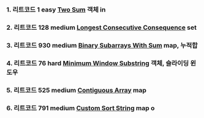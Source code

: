 ### 1. 리트코드 1 easy [Two Sum](https://leetcode.com/problems/two-sum/description/) 객체 in

### 2. 리트코드 128 medium [Longest Consecutive Consequence](https://leetcode.com/problems/longest-consecutive-sequence/description/) set

### 3. 리트코드 930 medium [Binary Subarrays With Sum](https://leetcode.com/problems/binary-subarrays-with-sum/description/) map, 누적합

### 4. 리트코드 76 hard [Minimum Window Substring](https://leetcode.com/problems/minimum-window-substring/description/) 객체, 슬라이딩 윈도우

### 5. 리트코드 525 medium [Contiguous Array](https://leetcode.com/problems/contiguous-array/description/) map

### 6. 리트코드 791 medium [Custom Sort String](https://leetcode.com/problems/custom-sort-string/description/) map o
